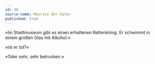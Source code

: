 ```yaml
---
id: 48
source-name: Maurice der Kater
published: true
---
```


<p>»Im Stadtmuseum gibt es einen erhaltenen Rattenkönig. Er schwimmt in einem großen Glas mit Alkohol.«</p>

<p>»Ist er tot?«</p>

<p>»Oder sehr, sehr betrunken.«</p>


